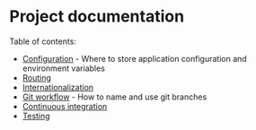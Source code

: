 # Project documentation

Table of contents:

* [Configuration](configuration.md) - Where to store application configuration and environment variables
* [Routing](routing.md)
* [Internationalization](internationalization.md) 
* [Git workflow](git_workflow.md) - How to name and use git branches
* [Continuous integration](continuous_integration.md)
* [Testing](testing.md)
